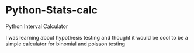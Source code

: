 # Python-Stats-calc
Python Interval Calculator

I was learning about hypothesis testing and thought it would be cool to be a simple calculator for binomial and poisson testing 
